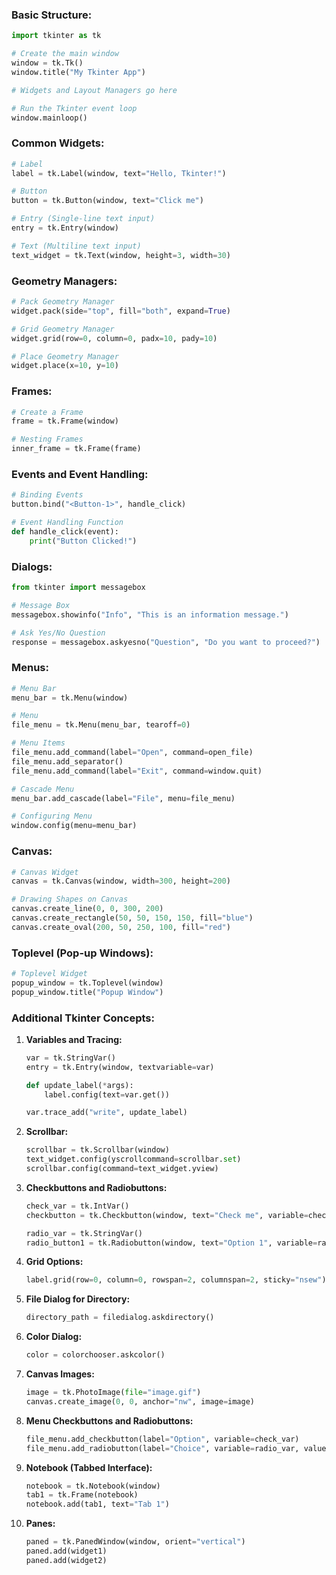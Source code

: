 
### **Basic Structure:**
```python
import tkinter as tk

# Create the main window
window = tk.Tk()
window.title("My Tkinter App")

# Widgets and Layout Managers go here

# Run the Tkinter event loop
window.mainloop()
```

### **Common Widgets:**
```python
# Label
label = tk.Label(window, text="Hello, Tkinter!")

# Button
button = tk.Button(window, text="Click me")

# Entry (Single-line text input)
entry = tk.Entry(window)

# Text (Multiline text input)
text_widget = tk.Text(window, height=3, width=30)
```

### **Geometry Managers:**
```python
# Pack Geometry Manager
widget.pack(side="top", fill="both", expand=True)

# Grid Geometry Manager
widget.grid(row=0, column=0, padx=10, pady=10)

# Place Geometry Manager
widget.place(x=10, y=10)
```

### **Frames:**
```python
# Create a Frame
frame = tk.Frame(window)

# Nesting Frames
inner_frame = tk.Frame(frame)
```

### **Events and Event Handling:**
```python
# Binding Events
button.bind("<Button-1>", handle_click)

# Event Handling Function
def handle_click(event):
    print("Button Clicked!")
```

### **Dialogs:**
```python
from tkinter import messagebox

# Message Box
messagebox.showinfo("Info", "This is an information message.")

# Ask Yes/No Question
response = messagebox.askyesno("Question", "Do you want to proceed?")
```

### **Menus:**
```python
# Menu Bar
menu_bar = tk.Menu(window)

# Menu
file_menu = tk.Menu(menu_bar, tearoff=0)

# Menu Items
file_menu.add_command(label="Open", command=open_file)
file_menu.add_separator()
file_menu.add_command(label="Exit", command=window.quit)

# Cascade Menu
menu_bar.add_cascade(label="File", menu=file_menu)

# Configuring Menu
window.config(menu=menu_bar)
```

### **Canvas:**
```python
# Canvas Widget
canvas = tk.Canvas(window, width=300, height=200)

# Drawing Shapes on Canvas
canvas.create_line(0, 0, 300, 200)
canvas.create_rectangle(50, 50, 150, 150, fill="blue")
canvas.create_oval(200, 50, 250, 100, fill="red")
```

### **Toplevel (Pop-up Windows):**
```python
# Toplevel Widget
popup_window = tk.Toplevel(window)
popup_window.title("Popup Window")
```


### **Additional Tkinter Concepts:**

1. **Variables and Tracing:**
   ```python
   var = tk.StringVar()
   entry = tk.Entry(window, textvariable=var)

   def update_label(*args):
       label.config(text=var.get())

   var.trace_add("write", update_label)
   ```

2. **Scrollbar:**
   ```python
   scrollbar = tk.Scrollbar(window)
   text_widget.config(yscrollcommand=scrollbar.set)
   scrollbar.config(command=text_widget.yview)
   ```

3. **Checkbuttons and Radiobuttons:**
   ```python
   check_var = tk.IntVar()
   checkbutton = tk.Checkbutton(window, text="Check me", variable=check_var)

   radio_var = tk.StringVar()
   radio_button1 = tk.Radiobutton(window, text="Option 1", variable=radio_var, value="Option 1")
   ```

4. **Grid Options:**
   ```python
   label.grid(row=0, column=0, rowspan=2, columnspan=2, sticky="nsew")
   ```

5. **File Dialog for Directory:**
   ```python
   directory_path = filedialog.askdirectory()
   ```

6. **Color Dialog:**
   ```python
   color = colorchooser.askcolor()
   ```

7. **Canvas Images:**
   ```python
   image = tk.PhotoImage(file="image.gif")
   canvas.create_image(0, 0, anchor="nw", image=image)
   ```

8. **Menu Checkbuttons and Radiobuttons:**
   ```python
   file_menu.add_checkbutton(label="Option", variable=check_var)
   file_menu.add_radiobutton(label="Choice", variable=radio_var, value="Choice")
   ```

9. **Notebook (Tabbed Interface):**
   ```python
   notebook = tk.Notebook(window)
   tab1 = tk.Frame(notebook)
   notebook.add(tab1, text="Tab 1")
   ```

10. **Panes:**
    ```python
    paned = tk.PanedWindow(window, orient="vertical")
    paned.add(widget1)
    paned.add(widget2)
    ```

